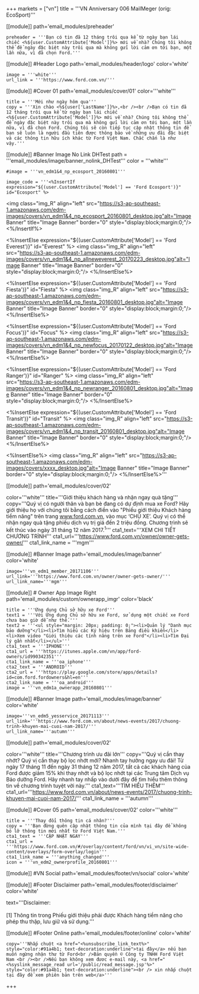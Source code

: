 +++
markets = ["vn"]
title = '''VN Anniversary 006 MailMeger (orig: EcoSport)'''

[[module]]
path='email_modules/preheader'

	preheader = '''Bạn có tin đã 12 tháng trôi qua kể từ ngày bạn lái chiếc <%${user.CustomAttribute['Model']}%> mới về nhà? Chúng tôi không thể để ngày đặc biệt này trôi qua mà không gửi lời cảm ơn tới bạn, một lần nữa, vì đã chọn Ford.'''

[[module]] #Header Logo
path='email_modules/header/logo'
color='white'

	image = '''white'''
	url_link = '''https://www.ford.com.vn/'''

[[module]] #Cover 01
path='email_modules/cover/01'
color='''white'''
 
	title = '''Mới như ngày hôm qua'''
	copy = '''Xin chào <%${user['LastName']}%>,<br /><br />Bạn có tin đã 12 tháng trôi qua kể từ ngày bạn lái chiếc <%${user.CustomAttribute['Model']}%> mới về nhà? Chúng tôi không thể để ngày đặc biệt này trôi qua mà không gửi lời cảm ơn tới bạn, một lần nữa, vì đã chọn Ford. Chúng tôi sẽ còn tiếp tục cập nhật thông tin để bạn sẽ luôn là người đầu tiên được thông báo về những ưu đãi đặc biệt và các thông tin hữu ích khác từ Ford Việt Nam. Chắc chắn là như vậy.'''



[[module]] #Banner Image No Link DHTest
path = '''email_modules/image/banner_nolink_DHTest'''
color = '''white'''

	#image = '''vn_edm1&4_np_ecosport_20160801'''

	image_code = '''<%InsertIf expression="${(user.CustomAttribute['Model'] == 'Ford Ecosport')}" id="Ecosport" %>
<img class="img_R" align="left" src="https://s3-ap-southeast-1.amazonaws.com/edm-images/covers/vn_edm1&4_np_ecosport_20160801_desktop.jpg"alt="Image Banner" title="Image Banner" border="0" style="display:block;margin:0;"/>
<%/InsertIf%> 
		
<%InsertElse expression="${(user.CustomAttribute['Model'] == 'Ford Everest')}" id="Everest" %>
<img class="img_R" align="left" src="https://s3-ap-southeast-1.amazonaws.com/edm-images/covers/vn_edm1&4_np_allneweverest_20170223_desktop.jpg"alt="Image Banner" title="Image Banner" border="0" style="display:block;margin:0;"/>
<%/InsertElse%>

<%InsertElse expression="${(user.CustomAttribute['Model'] == 'Ford Fiesta')}" id="Fiesta" %>
<img class="img_R" align="left" src="https://s3-ap-southeast-1.amazonaws.com/edm-images/covers/vn_edm1&4_np_fiesta_20160801_desktop.jpg"alt="Image Banner" title="Image Banner" border="0" style="display:block;margin:0;"/>
<%/InsertElse%>

<%InsertElse expression="${(user.CustomAttribute['Model'] == 'Ford Focus')}" id="Focus" %>
<img class="img_R" align="left" src="https://s3-ap-southeast-1.amazonaws.com/edm-images/covers/vn_edm1&4_np_newfocus_20170122_desktop.jpg"alt="Image Banner" title="Image Banner" border="0" style="display:block;margin:0;"/>
<%/InsertElse%>

<%InsertElse expression="${(user.CustomAttribute['Model'] == 'Ford Ranger')}" id="Ranger" %>
<img class="img_R" align="left" src="https://s3-ap-southeast-1.amazonaws.com/edm-images/covers/vn_edm1&4_np_newranger_20160801_desktop.jpg"alt="Image Banner" title="Image Banner" border="0" style="display:block;margin:0;"/>
<%/InsertElse%>

<%InsertElse expression="${(user.CustomAttribute['Model'] == 'Ford Transit')}" id="Transit" %>
<img class="img_R" align="left" src="https://s3-ap-southeast-1.amazonaws.com/edm-images/covers/vn_edm1&4_np_transit_20160801_desktop.jpg"alt="Image Banner" title="Image Banner" border="0" style="display:block;margin:0;"/>
<%/InsertElse%>

		
<%InsertElse%> 
<img class="img_R" align="left" src="https://s3-ap-southeast-1.amazonaws.com/edm-images/covers/xxxx_desktop.jpg"alt="Image Banner" title="Image Banner" border="0" style="display:block;margin:0;"/>
<%/InsertElse%>'''

[[module]]
path='email_modules/cover/02'

color='''white'''
title='''Giới thiệu khách hàng và nhận ngay quà tặng'''
copy='''Quý vị có người thân và bạn bè đang có dự định mua xe Ford? Hãy giới thiệu họ với chúng tôi bằng cách điền vào "Phiếu giới thiệu Khách hàng tiềm năng" trên trang <a href="https://www.ford.com.vn/" name="LINK_NAME_GOES_HERE" style="text-decoration:none; color:#2d96cd;">www.ford.com.vn</a>, vào mục ‘CHỦ XE’. Quý vị có thể nhận ngay quà tặng phiếu dịch vụ trị giá đến 2 triệu đồng. Chương trình sẽ kết thúc vào ngày 31 tháng 12 năm 2017.<sup>1</sup>'''
cta1_text='''XEM CHI TIẾT CHƯƠNG TRÌNH'''
cta1_url='''https://www.ford.com.vn/owner/owner-gets-owner/'''
cta1_link_name = '''mgm'''

[[module]] #Banner Image
path='email_modules/image/banner'
color='white'

	image='''vn_edm1_member_20171106'''
	url_link='''https://www.ford.com.vn/owner/owner-gets-owner/'''
	url_link_name='''mgm'''

[[module]] # Owner App Image Right
path='email_modules/custom/ownerapp_imgr'
color='black'

	title = '''Ứng dụng Chủ sở hữu xe Ford'''
	text1 = '''Với Ứng dụng Chủ sở hữu xe Ford, sử dụng một chiếc xe Ford chưa bao giờ dễ như thế.'''
	text2 = '''<ul style="margin: 20px; padding: 0;"><li>Quản lý "Danh mục bảo dưỡng"</li><li>Tìm hiểu các Ký hiệu trên Bảng điều khiển</li><li>Xem video "Giới thiệu các tính năng trên xe Ford"</li><li>Tìm Đại lý gần nhất</li></ul>'''
	cta1_text = '''IPHONE'''
	cta1_url = '''https://itunes.apple.com/vn/app/ford-owners/id990342351'''
	cta1_link_name = '''oa_iphone'''
	cta2_text = '''ANDROID'''
	cta2_url = '''https://play.google.com/store/apps/details?id=com.ford.fordowners&hl=en'''
	cta2_link_name = '''oa_android'''
	image = '''vn_edm1a_ownerapp_20160801'''

[[module]] #Banner Image
path='email_modules/image/banner'
color='white'

	image='''vn_edm5_yesservice_20171113'''
	url_link='''https://www.ford.com.vn/about/news-events/2017/chuong-trinh-khuyen-mai-cuoi-nam-2017/'''
	url_link_name='''autumn'''

[[module]]
path='email_modules/cover/02'

color='''white'''
title='''Chương trình ưu đãi lớn'''
copy='''Quý vị cần thay nhớt? Quý vị cần thay bộ lọc nhớt mới? Nhanh tay hưởng ngay ưu đãi! Từ ngày 17 tháng 11 đến ngày 31 tháng 12 năm 2017, tất cả các khách hàng của Ford được giảm 15% khi thay nhớt và bộ lọc nhớt tại các Trung tâm Dịch vụ Bảo dưỡng Ford. Hãy nhanh tay nhấp vào dưới đây để tìm hiểu thêm thông tin về chương trình tuyệt vời này.'''
cta1_text='''TÌM HIỂU THÊM'''
cta1_url='''https://www.ford.com.vn/about/news-events/2017/chuong-trinh-khuyen-mai-cuoi-nam-2017/'''
cta1_link_name = '''autumn'''

[[module]] #Cover 05
path='email_modules/cover/02'
color='''white'''

	title = '''Thay đổi thông tin cá nhân?'''
	copy = '''Bạn đừng quên cập nhật thông tin của mình tại đây để không bỏ lỡ thông tin mới nhất từ Ford Việt Nam.'''
	cta1_text = '''CẬP NHẬT NGAY'''
	cta1_url = '''https://www.ford.com.vn/#/overlay/content/ford/vn/vi_vn/site-wide-content/overlays/form-overlay/login'''
	cta1_link_name = '''anything_changed'''
	icon = '''vn_edm2_ownerprofile_20160801'''

[[module]] #VN Social
path='email_modules/footer/vn/social'
color='white'

[[module]] #Footer Disclaimer
path='email_modules/footer/disclaimer'
color='white'

 text='''Disclaimer: <br /><br />[1] Thông tin trong Phiếu giới thiệu phải được Khách hàng tiềm năng cho phép thu thập, lưu giữ và sử dụng.'''

[[module]] #Footer Online
path='email_modules/footer/online'
color='white'

	copy='''Nhấp chuột <a href="<%unsubscribe_link_text%>" style="color:#91a4b1; text-decoration:underline">tại đây</a> nếu bạn muốn ngừng nhận thư từ Ford<br />Bản quyền © Công ty TNHH Ford Việt Nam <br /><br />Nếu bạn không xem đươc e-mail này, <a href="<%syslink_message_read url='/public/read_message.jsp'%>" style="color:#91a4b1; text-decoration:underline"><br /> xin nhấp chuột tại đây để xem phiên bản trên web</a>'''

+++